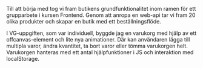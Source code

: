 Till att börja med tog vi fram butikens grundfunktionalitet inom ramen för ett grupparbete i kursen Frontend. Genom att anropa en web-api tar vi fram 20 olika produkter och skapar en butik med ett beställningsflöde.  

I VG-uppgiften, som var individuell, byggde jag en varukorg med hjälp av ett offcanvas-element och lite nya animationer. Där kan användaren lägga till multipla varor, ändra kvantitet,
ta bort varor eller tömma varukorgen helt. Varukorgen hanteras med ett antal hjälpfunktioner i JS och interaktion med localStorage.
